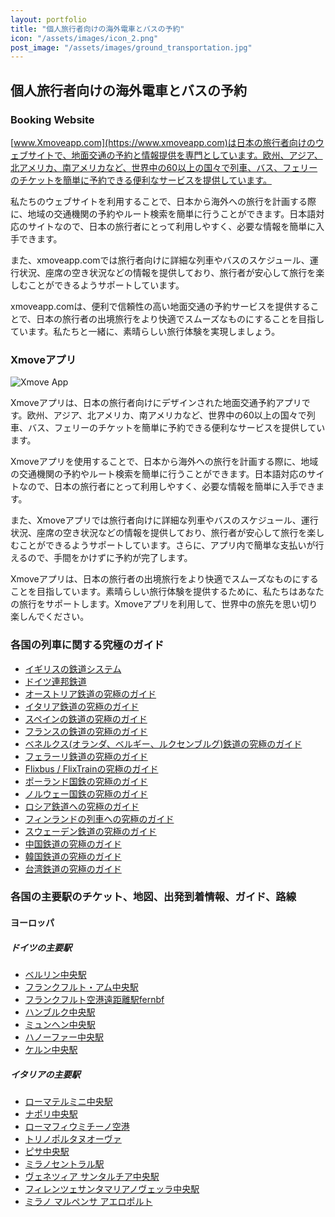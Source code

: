 ```yaml
---
layout: portfolio
title: "個人旅行者向けの海外電車とバスの予約"
icon: "/assets/images/icon_2.png"
post_image: "/assets/images/ground_transportation.jpg"
---
```


<h2>個人旅行者向けの海外電車とバスの予約</h2>

### Booking Website

[www.Xmoveapp.com](https://www.xmoveapp.com)は日本の旅行者向けのウェブサイトで、地面交通の予約と情報提供を専門としています。欧州、アジア、北アメリカ、南アメリカなど、世界中の60以上の国々で列車、バス、フェリーのチケットを簡単に予約できる便利なサービスを提供しています。

私たちのウェブサイトを利用することで、日本から海外への旅行を計画する際に、地域の交通機関の予約やルート検索を簡単に行うことができます。日本語対応のサイトなので、日本の旅行者にとって利用しやすく、必要な情報を簡単に入手できます。

また、xmoveapp.comでは旅行者向けに詳細な列車やバスのスケジュール、運行状況、座席の空き状況などの情報を提供しており、旅行者が安心して旅行を楽しむことができるようサポートしています。

xmoveapp.comは、便利で信頼性の高い地面交通の予約サービスを提供することで、日本の旅行者の出境旅行をより快適でスムーズなものにすることを目指しています。私たちと一緒に、素晴らしい旅行体験を実現しましょう。

### Xmoveアプリ

<img src="{{relative_url}}/assets/images/xmove.jpg" class="img-fluid" alt="Xmove App">

Xmoveアプリは、日本の旅行者向けにデザインされた地面交通予約アプリです。欧州、アジア、北アメリカ、南アメリカなど、世界中の60以上の国々で列車、バス、フェリーのチケットを簡単に予約できる便利なサービスを提供しています。

Xmoveアプリを使用することで、日本から海外への旅行を計画する際に、地域の交通機関の予約やルート検索を簡単に行うことができます。日本語対応のサイトなので、日本の旅行者にとって利用しやすく、必要な情報を簡単に入手できます。

また、Xmoveアプリでは旅行者向けに詳細な列車やバスのスケジュール、運行状況、座席の空き状況などの情報を提供しており、旅行者が安心して旅行を楽しむことができるようサポートしています。さらに、アプリ内で簡単な支払いが行えるので、手間をかけずに予約が完了します。

Xmoveアプリは、日本の旅行者の出境旅行をより快適でスムーズなものにすることを目指しています。素晴らしい旅行体験を提供するために、私たちはあなたの旅行をサポートします。Xmoveアプリを利用して、世界中の旅先を思い切り楽しんでください。

### 各国の列車に関する究極のガイド

* [イギリスの鉄道システム](https://help.g2rail.com/ja/railways/national-rail)
* [ドイツ連邦鉄道](https://help.g2rail.com/ja/railways/db)
* [オーストリア鉄道の究極のガイド](https://help.g2rail.com/ja/railways/%C3%B6bb)
* [イタリア鉄道の究極のガイド](https://help.g2rail.com/ja/railways/trenitalia)
* [スペインの鉄道の究極のガイド](https://help.g2rail.com/ja/railways/renfe)
* [フランスの鉄道の究極のガイド](https://help.g2rail.com/ja/railways/sncf)
* [ベネルクス(オランダ、ベルギー、ルクセンブルグ)鉄道の究極のガイド](https://help.g2rail.com/ja/railways/bene-rail)
* [フェラーリ鉄道の究極のガイド](https://help.g2rail.com/ja/railways/ntv)
* [Flixbus / FlixTrainの究極のガイド](https://help.g2rail.com/ja/railways/flixbus)
* [ポーランド国鉄の究極のガイド](https://help.g2rail.com/ja/railways/poland-polskie-koleje)
* [ノルウェー国鉄の究極のガイド](https://help.g2rail.com/ja/railways/norway-nsb)
* [ロシア鉄道への究極のガイド](https://help.g2rail.com/ja/railways/russia-railway)
* [フィンランドの列車への究極のガイド](https://help.g2rail.com/ja/railways/finnland-vr)
* [スウェーデン鉄道の究極のガイド](https://help.g2rail.com/ja/railways/sweden-statens-j%C3%A4rnv%C3%A4gar)
* [中国鉄道の究極のガイド](https://help.g2rail.com/ja/railways/china-railway)
* [韓国鉄道の究極のガイド](hhttps://help.g2rail.com/ja/railways/korail)
* [台湾鉄道の究極のガイド](https://help.g2rail.com/ja/railways/taiwan-high-speed-rail)

### 各国の主要駅のチケット、地図、出発到着情報、ガイド、路線

#### ヨーロッパ

##### ドイツの主要駅

* [ベルリン中央駅](https://help.g2rail.com/ja/stations/berlin-hbf)
* [フランクフルト・アム中央駅](https://help.g2rail.com/ja/stations/frankfurt-hbf)
* [フランクフルト空港遠距離駅fernbf](https://www.g2rail.com/help/ja/stations/frankfurtm-flughafen-fernbf)
* [ハンブルク中央駅](hhttps://help.g2rail.com/ja/stations/hamburg-hbf)
* [ミュンヘン中央駅](https://www.g2rail.com/help/ja/stations/m%C3%BCnchen-hbf)
* [ハノーファー中央駅](https://www.g2rail.com/help/ja/stations/hannover-hbf)
* [ケルン中央駅](https://help.g2rail.com/ja/stations/k%C3%B6ln-hbf)

##### イタリアの主要駅

* [ローマテルミニ中央駅](https://help.g2rail.com/ja/stations/roma-termini)
* [ナポリ中央駅](https://www.g2rail.com/help/ja/stations/napoli-centrale)
* [ローマフィウミチーノ空港](https://www.g2rail.com/help/ja/stations/fiumicino-aeroporto-roma)
* [トリノポルタヌオーヴァ](https://www.g2rail.com/help/ja/stations/torino-porta-nuova)
* [ピサ中央駅](hhttps://www.g2rail.com/help/ja/stations/pisa-centrale)
* [ミラノセントラル駅](https://www.g2rail.com/help/ja/stations/milano-centrale)
* [ヴェネツィア サンタルチア中央駅](https://www.g2rail.com/help/ja/stations/venezia-s.-lucia)
* [フィレンツェサンタマリアノヴェッラ中央駅](https://help.g2rail.com/ja/stations/firenze-santa-maria-novella-smn)
* [ミラノ マルペンサ アエロポルト](https://help.g2rail.com/ja/stations/malpensa-aeroporto)


